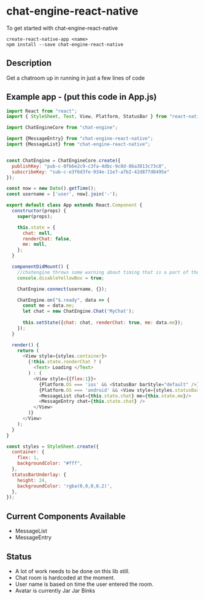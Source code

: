 # chat-engine-react-native

To get started with chat-engine-react-native
```
create-react-native-app <name>
npm install --save chat-engine-react-native
```

## Description
Get a chatroom up in running in just a few lines of code

## Example app - (put this code in App.js)
```javascript
import React from "react";
import { StyleSheet, Text, View, Platform, StatusBar } from "react-native";

import ChatEngineCore from "chat-engine";

import {MessageEntry} from "chat-engine-react-native";
import {MessageList} from "chat-engine-react-native";


const ChatEngine = ChatEngineCore.create({
  publishKey: "pub-c-0fb6e2c9-c3fa-4dbc-9c8d-86a3813c73c8",
  subscribeKey: "sub-c-e3f6d3fe-934e-11e7-a7b2-42d877d8495e"
});

const now = new Date().getTime();
const username = ['user', now].join('-');

export default class App extends React.Component {
  constructor(props) {
    super(props);

    this.state = {
      chat: null,
      renderChat: false,
      me: null, 
    };
  }

  componentDidMount() {
    //chatengine throws some warning about timing that is a part of the library itself
    console.disableYellowBox = true;

    ChatEngine.connect(username, {});

    ChatEngine.on("$.ready", data => {
      const me = data.me;
      let chat = new ChatEngine.Chat('MyChat');
      
      this.setState({chat: chat, renderChat: true, me: data.me});
    });
  }

  render() {
    return (
      <View style={styles.container}>
        {!this.state.renderChat ? (
          <Text> Loading </Text>  
        ) : (
          <View style={{flex:1}}>
            {Platform.OS === 'ios' && <StatusBar barStyle="default" />}
            {Platform.OS === 'android' && <View style={styles.statusBarUnderlay} />}
            <MessageList chat={this.state.chat} me={this.state.me}/>    
            <MessageEntry chat={this.state.chat} />
          </View>
        )}
      </View>
    );
  }
}

const styles = StyleSheet.create({
  container: {
    flex: 1,
    backgroundColor: "#fff",
  },
  statusBarUnderlay: {
    height: 24,
    backgroundColor: 'rgba(0,0,0,0.2)',
  },
});

```

## Current Components Available
 * MessageList
 * MessageEntry

## Status
* A lot of work needs to be done on this lib still. 
* Chat room is hardcoded at the moment. 
* User name is based on time the user entered the room. 
* Avatar is currently Jar Jar Binks
